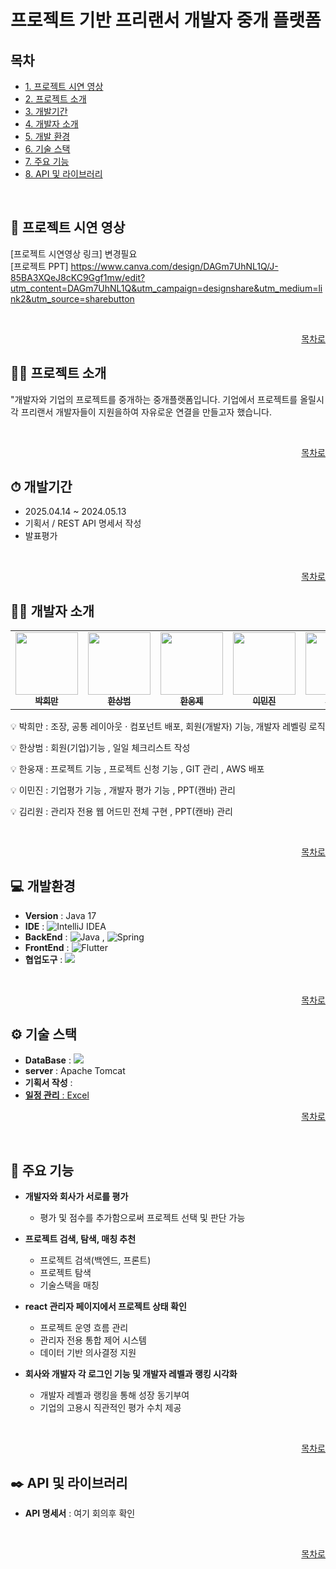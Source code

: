 # 프로젝트 기반 프리랜서 개발자 중개 플랫폼 


## 목차

- [1. 프로젝트 시연 영상](##-프로젝트-시연-영상)
- [2. 프로젝트 소개](##-프로젝트-소개)
- [3. 개발기간](##-개발기간)
- [4. 개발자 소개](##-개발자-소개)
- [5. 개발 환경](##-개발-환경)
- [6. 기술 스택](##-기술-스택)
- [7. 주요 기능](##-주요-기능)
- [8. API 및 라이브러리](##-API-및-라이브러리)
<br/>


## 🎥 프로젝트 시연 영상


[프로젝트 시연영상 링크] 변경필요
<br/>
[프로젝트 PPT] https://www.canva.com/design/DAGm7UhNL1Q/J-85BA3XQeJ8cKC9Ggf1mw/edit?utm_content=DAGm7UhNL1Q&utm_campaign=designshare&utm_medium=link2&utm_source=sharebutton

<br/>
<div align="right">
  
  <a href="#목차"> 목차로 </a>
  
</div>

## 👨‍🏫 프로젝트 소개


"개발자와 기업의 프로젝트를 중개하는 중개플랫폼입니다. 기업에서 프로젝트를 올릴시 각 프리랜서 개발자들이 지원을하여 자유로운 연결을 만들고자 했습니다.

<br/>
<div align="right">
  
  <a href="#목차"> 목차로 </a>
  
</div>

## ⏱ 개발기간


- 2025.04.14 ~ 2024.05.13
- 기획서 / REST API 명세서 작성
- 발표평가

<br/>
<div align="right">
  
  <a href="#목차"> 목차로 </a>
  
</div>

## 🙋‍♂️ 개발자 소개


<table>
  <tbody>
    <tr>
     <td align="center"><a href="https://github.com/PHM-dung2"><img src="" width="100px;"  alt=""/><br /><sub><b>박희만  </b></sub></a><br /></td>
     <td align="center"><a href="https://github.com/magnoria"><img src="" width="100px;" alt="" /><br /><sub><b> 한상범 </b></sub></a><br /></td>
     <td align="center"><a href="https://github.com/hanu1229"><img src="" width="100px;" alt=""/><br /><sub><b> 한웅제 </b></sub></a><br /></td>
     <td align="center"><a href="https://github.com/leeminjin0827"><img src="" width="100px;" alt=""/><br /><sub><b> 이민진 </b></sub></a><br /></td>
     <td align="center"><a href="https://github.com/riwon-sys"><img src="" width="100px;" alt=""/><br /><sub><b> 김리원 </b></sub></a><br /></td>
     <tr/>
  </tbody>
</table>


💡 박희만 : 조장, 공통 레이아웃 · 컴포넌트 배포, 회원(개발자) 기능, 개발자 레벨링 로직

💡 한상범 : 회원(기업)기능 , 일일 체크리스트 작성

💡 한웅재 : 프로젝트 기능 , 프로젝트 신청 기능 , GIT 관리 , AWS 배포

💡 이민진 : 기업평가 기능 , 개발자 평가 기능 , PPT(캔바) 관리

💡 김리원 : 관리자 전용 웹 어드민 전체 구현 , PPT(캔바) 관리

<br/>
<div align="right">
  
  <a href="#목차"> 목차로 </a>
  
</div>

## 💻 개발환경


- **Version** : Java 17
- **IDE** : <img src="https://img.shields.io/badge/IntelliJIDEA-000000.svg?style=for-the-badge&logo=intellijidea&logoColor=white" alt="IntelliJ IDEA" />&nbsp;
- **BackEnd** : ![Java](https://img.shields.io/badge/Java-007396.svg?&style=for-the-badge&logo=Java&logoColor=white) , <img src="https://img.shields.io/badge/Spring-6DB33F?style=for-the-badge&logo=spring&logoColor=white" alt="Spring" />&nbsp;
- **FrontEnd** :  <img src="https://img.shields.io/badge/Flutter-02569B?style=for-the-badge&logo=flutter&logoColor=white" alt="Flutter" />&nbsp;
- **협업도구** : <img src="https://img.shields.io/badge/github-181717?style=for-the-badge&logo=github&logoColor=white">

<br/>
<div align="right">
  
  <a href="#목차"> 목차로 </a>
  
</div>

## ⚙️ 기술 스택


- **DataBase** : <img src="https://img.shields.io/badge/mysql-4479A1?style=for-the-badge&logo=mysql&logoColor=white"> 
- **server** : Apache Tomcat
- **기획서 작성** : <a href="https://docs.google.com/spreadsheets/d/1Haqee1AKGxATcJow_SI67jj3wwnm8xayMNDKzFov3vU/edit?gid=0#gid=0">
- **일정 관리** : Excel

<div align="right">
  
  <a href="#목차"> 목차로 </a>
  
</div>
<br/>

## 📌 주요 기능


- **개발자와 회사가 서로를 평가**
  - 평가 및 점수를 추가함으로써 프로젝트 선택 및 판단 가능
  

    
- **프로젝트 검색, 탐색, 매칭 추천**
  - 프로젝트 검색(백엔드, 프론트)
  - 프로젝트 탐색 
  - 기술스택을 매칭


    
- **react 관리자 페이지에서 프로젝트 상태 확인**
  - 프로젝트 운영 흐름 관리
  - 관리자 전용 통합 제어 시스템
  - 데이터 기반 의사결정 지원
 
- **회사와 개발자 각 로그인 기능 및 개발자 레벨과 랭킹 시각화**
  - 개발자 레벨과 랭킹을 통해 성장 동기부여
  - 기업의 고용시 직관적인 평가 수치 제공

<br/>
<div align="right">
  
  <a href="#목차"> 목차로 </a>
  
</div>
 
## ✒️ API 및 라이브러리


- **API 명세서** : 여기 회의후 확인

<br/>
<div align="right">
  
  <a href="#목차"> 목차로 </a>
  
</div>

